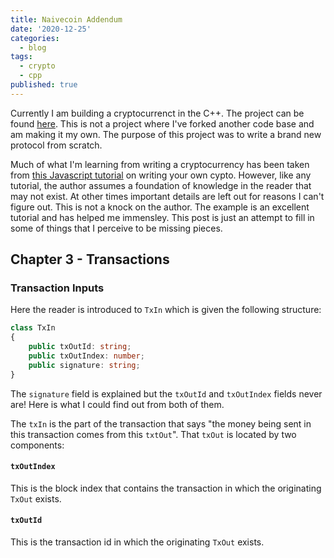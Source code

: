 ```yaml
---
title: Naivecoin Addendum
date: '2020-12-25'
categories:
  - blog
tags:
  - crypto
  - cpp
published: true
---
```

Currently I am building a cryptocurrenct in the C++. The project can be found [here](https://github.com/zethon/Ash). This is not a project where I've forked another code base and am making it my own. The purpose of this project was to write a brand new protocol from scratch. 

Much of what I'm learning from writing a cryptocurrency has been taken from [this Javascript tutorial](https://lhartikk.github.io/) on writing your own cypto. However, like any tutorial, the author assumes a foundation of knowledge in the reader that may not exist. At other times important details are left out for reasons I can't figure out. This is not a knock on the author. The example is an excellent tutorial and has helped me immensley. This post is just an attempt to fill in some of things that I perceive to be missing pieces.

## Chapter 3 - Transactions

### Transaction Inputs

Here the reader is introduced to `TxIn` which is given the following structure:

```typescript
class TxIn 
{
    public txOutId: string;
    public txOutIndex: number;
    public signature: string;
}
```

The `signature` field is explained but the `txOutId` and `txOutIndex` fields never are! Here is what I could find out from both of them.

The `txIn` is the part of the transaction that says "the money being sent in this transaction comes from this `txtOut`". That `txOut` is located by two components:

#### `txOutIndex`

This is the block index that contains the transaction in which the originating `TxOut` exists.

#### `txOutId`

This is the transaction id in which the originating `TxOut` exists. 

